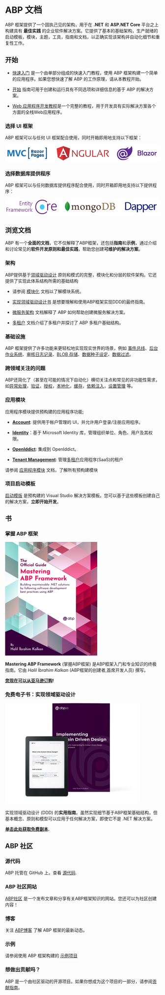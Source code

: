 # ABP 文档

ABP 框架提供了一个固执己见的架构，用于在 **.NET** 和 **ASP.NET Core** 平台之上构建具有 **最佳实践** 的企业软件解决方案。它提供了基本的基础架构，生产就绪的启动模板，模块，主题，工具，指南和文档，以正确实现该架构并自动化细节和重复性工作。

## 开始

* [快速入门](Tutorials/Todo/Overall.md) 是一个由单部分组成的快速入门教程，使用 ABP 框架构建一个简单的应用程序。如果您想快速了解 ABP 的工作原理，请从本教程开始。

* [开始](Getting-Started.md) 指南可用于创建和运行具有不同选项和详细信息的基于 ABP 的解决方案。

* [Web 应用程序开发教程](Tutorials/Part-1.md)是一个完整的教程，用于开发具有实际解决方案各个方面的全栈Web应用程序。

### 选择 UI 框架

ABP 框架可以与任何 UI 框架配合使用，同时开箱即用地支持以下框架：

<img width="500" src="images/ui-options.png">

### 选择数据库提供程序

ABP 框架可以与任何数据库提供程序配合使用，同时开箱即用地支持以下提供程序：

<img width="500" src="images/db-options.png">

## 浏览文档

ABP 有一个**全面的文档**，它不仅解释了ABP框架，还包括**指南**和**示例**，通过介绍和讨论常见的**软件开发原则和最佳实践**，帮助您创建**可维护的解决方案**。

### 架构

ABP提供基于[领域驱动设计](Domain-Driven-Design.md) 原则和模式的完整，模块化和分层的软件架构。它还提供了实现此体系结构所需的基础结构

* 请参阅 [模块化](Module-Development-Basics.md) 文档以了解模块系统。

* [实现领域驱动设计书](https://abp.io/books/implementing-domain-driven-design?ref=doc) 是想要理解和使用ABP框架实现DDD的最终指南。

* [微服务架构](Microservice-Architecture.md) 文档解释了 ABP 如何帮助创建微服务解决方案。

* [多租户](Multi-Tenancy.md) 文档介绍了多租户并探讨了 ABP 多租户基础结构。

### 基础设施

ABP 框架提供了许多功能来更轻松地实现现实世界的场景，例如 [事件总线](Event-Bus.md)、[后台作业系统](Background-Jobs.md)、[审核日志记录](Audit-Logging.md)、[BLOB 存储](Blob-Storing.md)、[数据种子设定](Data-Seeding.md)、[数据过滤](Data-Filtering.md)。

### 跨领域关注的问题

ABP还简化了（甚至在可能的情况下自动化）横切关注点和常见的非功能性需求，如[异常处理](Exception-Handling.md)，[验证](Validation.md)，[授权](Authorization.md)，[本地化](Localization.md)，[缓存](Caching.md)，[依赖注入](Dependency-Injection.md)，[设置管理](Settings.md) 等。

### 应用模块

应用程序模块提供预构建的应用程序功能;


* [**Account**](Modules/Account.md): 提供用于帐户管理的 UI，并允许用户登录/注册应用程序。

* **[Identity](Modules/Identity.md)**：基于 Microsoft Identity 库，管理组织单位、角色、用户及其权限。

* [**OpenIddict**](Modules/OpenIddict.md): 集成到 OpenIddict。

* [**Tenant Management**](Modules/Tenant-Management.md): 管理[多租户](Multi-Tenancy.md)应用程序(SaaS)的租户

请参阅 [应用程序模块](Modules/Index.md) 文档，了解所有预构建模块

### 项目启动模板

[启动模版](Startup-Templates/Index.md) 是预构建的 Visual Studio 解决方案模板。您可以基于这些模板创建自己的解决方案，**立即开始开发**。

## 书

### 掌握 ABP 框架

![abp-book](images/abp-book.png)

**Mastering ABP Framework** (掌握ABP框架) 是ABP框架入门和专业知识的终极指南。它由 *Halil İbrahim Kalkan* (ABP框架的创建者,首席开发人员) 撰写。

**[您现在可以从亚马逊订购](https://www.amazon.com/Mastering-ABP-Framework-maintainable-implementing-dp-1801079242/dp/1801079242)!**

### 免费电子书：实现领域驱动设计

![实现领域驱动设计](images/implementing-domain-driven-design-book.png)

实现领域驱动设计 (DDD) 的**实用指南**。虽然实现细节基于ABP框架基础结构，但基本概念、原则和模型可以应用于任何解决方案，即使它不是 .NET 解决方案。

**[单击此处获取免费副本](https://abp.io/books/implementing-domain-driven-design?ref=doc).**

## ABP 社区

### 源代码

ABP 托管在 GitHub 上。查看 [源代码](https://github.com/abpframework).

### ABP 社区网站
[ABP社区](https://community.abp.io/) 是一个发布文章和分享有关ABP框架知识的网站。您还可以为社区创建内容！
### 博客

关注 [ABP博客](https://blog.abp.io/) 了解 ABP 框架的最新动态。

### 示例

请参阅使用 ABP 框架构建的 [示例项目](Samples/Index.md)

### 想做出贡献吗？

ABP 是一个由社区驱动的开源项目。如果你想成为这个项目的一部分，请参阅[贡献指南](Contribution/Index.md)。
